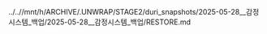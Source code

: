 ../..//mnt/h/ARCHIVE/.UNWRAP/STAGE2/duri_snapshots/2025-05-28__감정시스템_백업/2025-05-28__감정시스템_백업/RESTORE.md